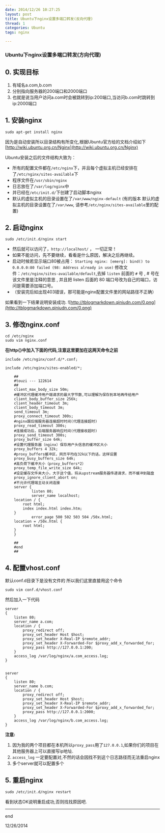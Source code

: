 ```yaml
---
date: 2014/12/26 10:27:25 
layout: post
title: Ubuntu下nginx设置多端口转发(反向代理)
thread: 1
categories: Ubuntu
tags: nginx

---
```


### Ubuntu下nginx设置多端口转发(方向代理)

## 0. 实现目标

1. 有域名a.com,b.com
2. 分别指向服务器的200端口和2000端口
3. 也就是说当用户访问a.com时会被跳转到ip:200端口,当访问b.com时跳转到ip:2000端口

## 1. 安装nginx

    sudo apt-get install nginx

因为是自动安装所以目录结构有所变化,根据Ubuntu官方给的文档介绍如下
[http://wiki.ubuntu.org.cn/Nginx](http://wiki.ubuntu.org.cn/Nginx)

Ubuntu安装之后的文件结构大致为：
* 所有的配置文件都在`/etc/nginx`下，并且每个虚拟主机已经安排在了`/etc/nginx/sites-available`下
* 程序文件在`/usr/sbin/nginx`
* 日志放在了`/var/log/nginx`中
* 并已经在`/etc/init.d/`下创建了启动脚本nginx
* 默认的虚拟主机的目录设置在了`/var/www/nginx-default` (有的版本 默认的虚拟主机的目录设置在了`/var/www`, 请参考`/etc/nginx/sites-available`里的配置)

## 2. 启动nginx

    sudo /etc/init.d/nginx start

* 然后就可以访问了，`http://localhost/` ， 一切正常！
* 如果不能访问，先不要继续，看看是什么原因，解决之后再继续。 
* 启动时候若显示端口80被占用： `Starting nginx: [emerg]: bind() to 0.0.0.0:80 failed (98: Address already in use)` 修改文件：`/etc/nginx/sites-available/default`,去掉 `listen` 前面的 `#` 号 , # 号在该文件里是注释的意思 , 并且把 listen 后面的 80 端口号改为自己的端口，访问是需要添加端口号。
* （安装完后如出现403错误，那可能是nginx配置文件里的网站路径不正确）

如果看到一下结果说明安装成功.
![http://tblogmarkdown.qiniudn.com/0.png](http://tblogmarkdown.qiniudn.com/0.png)

## 3. 修改nginx.conf

    cd /etc/nginx
    sudo vim nginx.conf

**在http{}中加入下面的代码,注意这里要加在这两天命令之前**

`include /etc/nginx/conf.d/*.conf;`

`include /etc/nginx/sites-enabled/*;`

        ##
        #touzi --- 122614
        ##
        client_max_body_size 50m;
        #缓冲区代理缓冲用户端请求的最大字节数,可以理解为保存到本地再传给用户
        client_body_buffer_size 256k;
        client_header_timeout 3m;
        client_body_timeout 3m;
        send_timeout 3m;
        proxy_connect_timeout 300s;
        #nginx跟后端服务器连接超时时间(代理连接超时)
        proxy_read_timeout 300s;
        #连接成功后，后端服务器响应时间(代理接收超时)
        proxy_send_timeout 300s;
        proxy_buffer_size 64k;
        #设置代理服务器（nginx）保存用户头信息的缓冲区大小
        proxy_buffers 4 32k;
        #proxy_buffers缓冲区，网页平均在32k以下的话，这样设置
        proxy_busy_buffers_size 64k;
        #高负荷下缓冲大小（proxy_buffers*2）
        proxy_temp_file_write_size 64k;
        #设定缓存文件夹大小，大于这个值，将从upstream服务器传递请求，而不缓冲到磁盘
        proxy_ignore_client_abort on;
        #不允许代理端主动关闭连接
        server {
                listen 80;
                server_name localhost;
        location / {
            root html;
            index index.html index.htm;
        }
                error_page 500 502 503 504 /50x.html;
        location = /50x.html {
            root html;
        }
        }

        ##
        #end
        ##

## 4. 配置vhost.conf

默认conf.d目录下是没有文件的
所以我们这里直接用这个命令

    sudo vim conf.d/vhost.conf

然后加入一下代码

    server
    {
        listen 80;
        server_name a.com;
        location / {
            proxy_redirect off;
            proxy_set_header Host $host;
            proxy_set_header X-Real-IP $remote_addr;
            proxy_set_header X-Forwarded-For $proxy_add_x_forwarded_for;
            proxy_pass http://127.0.0.1:200;
        }
        access_log /var/log/nginx/a.com_access.log;
    }
    
    
    server
    {
        listen 80;
        server_name b.com;
        location / {
            proxy_redirect off;
            proxy_set_header Host $host;
            proxy_set_header X-Real-IP $remote_addr;
            proxy_set_header X-Forwarded-For $proxy_add_x_forwarded_for;
            proxy_pass http://127.0.0.1:2000;
        }
        access_log /var/log/nginx/b.com_access.log;
    }

**注意:**
1. 因为我的两个项目都在本机所以`proxy_pass`用了`127.0.0.1`,如果你们的项目在其他服务器上可以直接写ip地址.
2. `access_log` 一定要配置对,不然的话会因找不到这个日志路径而无法重启nginx
3. 多个server就可以配置多个

## 5. 重启nginx

    sudo /etc/init.d/nginx restart

看到状态OK说明重启成功,否则找找原因吧.

-----------------------------

end

12/26/2014